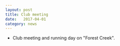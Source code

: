 ```yaml
---
layout: post
title: Club meeting
date:   2017-04-01
category: news
---
```


* Club meeting and running day on "Forest Creek".
